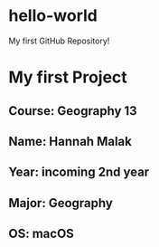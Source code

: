 # hello-world
My first GitHub Repository!
# My first Project
## **Course**: Geography 13
## **Name**: Hannah Malak
## **Year**: incoming 2nd year
## **Major**: Geography
## **OS**: macOS